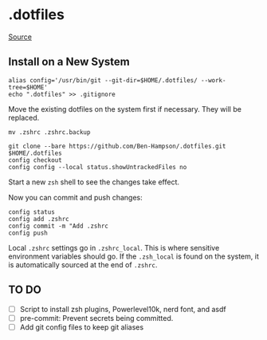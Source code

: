 # .dotfiles

[Source](https://www.atlassian.com/git/tutorials/dotfiles)

## Install on a New System
```
alias config='/usr/bin/git --git-dir=$HOME/.dotfiles/ --work-tree=$HOME'
echo ".dotfiles" >> .gitignore
```

Move the existing dotfiles on the system first if necessary. They will be replaced.
```
mv .zshrc .zshrc.backup
```

```
git clone --bare https://github.com/Ben-Hampson/.dotfiles.git $HOME/.dotfiles
config checkout
config config --local status.showUntrackedFiles no
```

Start a new `zsh` shell to see the changes take effect.

Now you can commit and push changes:
```
config status
config add .zshrc
config commit -m "Add .zshrc
config push
```

Local `.zshrc` settings go in `.zshrc_local`. This is where sensitive environment variables should go. If the `.zsh_local` is found on the system, it is automatically sourced at the end of `.zshrc`.

## TO DO
- [ ] Script to install zsh plugins, Powerlevel10k, nerd font, and asdf
- [ ] pre-commit: Prevent secrets being committed.
- [ ] Add git config files to keep git aliases

